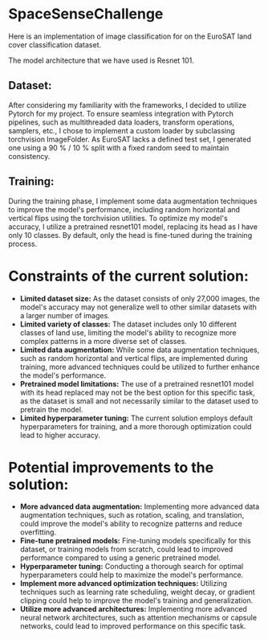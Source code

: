 # SpaceSenseChallenge

Here is an implementation of image classification for on the EuroSAT land cover classification dataset. 

The model architecture that we have used is Resnet 101.

## Dataset:
After considering my familiarity with the frameworks, I decided to utilize Pytorch for my project. To ensure seamless integration with Pytorch pipelines, such as multithreaded data loaders, transform operations, samplers, etc., I chose to implement a custom loader by subclassing torchvision ImageFolder. As EuroSAT lacks a defined test set, I generated one using a 90 % / 10 % split with a fixed random seed to maintain consistency. 

## Training:
During the training phase, I implement some data augmentation techniques to improve the model's performance, including random horizontal and vertical flips using the torchvision utilities. To optimize my model's accuracy, I utilize a pretrained resnet101 model, replacing its head as I have only 10 classes. By default, only the head is fine-tuned during the training process. 


# Constraints of the current solution:

- **Limited dataset size:** As the dataset consists of only 27,000 images, the model's accuracy may not generalize well to other similar datasets with a larger number of images.
- **Limited variety of classes:** The dataset includes only 10 different classes of land use, limiting the model's ability to recognize more complex patterns in a more diverse set of classes.
- **Limited data augmentation:** While some data augmentation techniques, such as random horizontal and vertical flips, are implemented during training, more advanced techniques could be utilized to further enhance the model's performance.
- **Pretrained model limitations:** The use of a pretrained resnet101 model with its head replaced may not be the best option for this specific task, as the dataset is small and not necessarily similar to the dataset used to pretrain the model.
- **Limited hyperparameter tuning:** The current solution employs default hyperparameters for training, and a more thorough optimization could lead to higher accuracy.
# Potential improvements to the solution:

- **More advanced data augmentation:** Implementing more advanced data augmentation techniques, such as rotation, scaling, and translation, could improve the model's ability to recognize patterns and reduce overfitting.
- **Fine-tune pretrained models:** Fine-tuning models specifically for this dataset, or training models from scratch, could lead to improved performance compared to using a generic pretrained model.
- **Hyperparameter tuning:** Conducting a thorough search for optimal hyperparameters could help to maximize the model's performance.
- **Implement more advanced optimization techniques:** Utilizing techniques such as learning rate scheduling, weight decay, or gradient clipping could help to improve the model's training and generalization.
- **Utilize more advanced architectures:** Implementing more advanced neural network architectures, such as attention mechanisms or capsule networks, could lead to improved performance on this specific task.
